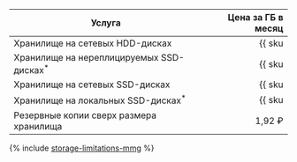 | Услуга                                                    | Цена за ГБ в месяц                                                       |
| ----- | ---: |
| Хранилище на сетевых HDD-дисках                           | {{ sku|RUB|mdb.cluster.network-hdd.mongodb|month|string }}               |
| Хранилище на нереплицируемых SSD-дисках<sup>*</sup>       | {{ sku|RUB|mdb.cluster.network-ssd-nonreplicated.mongodb|month|string }} |
| Хранилище на сетевых SSD-дисках                           | {{ sku|RUB|mdb.cluster.network-nvme.mongodb|month|string }}              |
| Хранилище на локальных SSD-дисках<sup>*</sup>             | {{ sku|RUB|mdb.cluster.local-nvme.mongodb|month|string }}                |
| Резервные копии сверх размера хранилища                   | 1,92 ₽                                                                   |

{% include [storage-limitations-mmg](../../_includes/mdb/mmg/storage-limitations-note.md) %}
